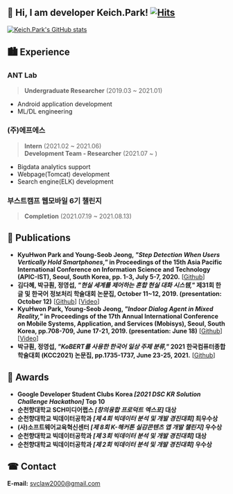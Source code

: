 ## 👋 Hi, I am developer Keich.Park! [![Hits](https://hits.seeyoufarm.com/api/count/incr/badge.svg?url=https%3A%2F%2Fgithub.com%2Fsvclaw2000&count_bg=%2379C83D&title_bg=%23555555&icon=&icon_color=%23E7E7E7&title=hits&edge_flat=false)](https://hits.seeyoufarm.com)

<!-- <a href="https://svclaw2000.github.io">
  <img src="https://img.shields.io/badge/-Personal_Homepage-blue">
<a> -->

[![Keich.Park's GitHub stats](https://github-readme-stats.vercel.app/api?username=svclaw2000&count_private=true&show_icons=true&theme=flag-india&hide_border=true)](https://github.com/anuraghazra/github-readme-stats)
<!-- ![Top Langs](https://github-readme-stats.vercel.app/api/top-langs/?username=svclaw2000&layout=compact) -->

## 🏙 Experience
### ANT Lab
> **Undergraduate Researcher** (2019.03 ~ 2021.01)
- Android application development
- ML/DL engineering
### (주)에프에스
> **Intern** (2021.02 ~ 2021.06)  
> **Development Team - Researcher** (2021.07 ~ )
- Bigdata analytics support
- Webpage(Tomcat) development
- Search engine(ELK) development
### 부스트캠프 웹모바일 6기 챌린지
> **Completion** (2021.07.19 ~ 2021.08.13)

## 📜 Publications
- **KyuHwon Park and Young-Seob Jeong, *"Step Detection When Users Vertically Hold Smartphones,"* in Proceedings of the 15th Asia Pacific International Conference on Information Science and Technology (APIC-IST), Seoul, South Korea, pp. 1-3, July 5-7, 2020.** [[Github](https://github.com/svclaw2000/StepDetector)]
- **김다혜, 박규훤, 정영섭, *"현실 세계를 제어하는 혼합 현실 대화 시스템,"* 제31회 한글 및 한국어 정보처리 학술대회 논문집, October 11~12, 2019. (presentation: October 12)** [[Github](https://github.com/svclaw2000/Phoenix-Bot)] [[Video](https://www.youtube.com/watch?v=nNpo-6WtzOo)]
- **KyuHwon Park, Young-Seob Jeong, *"Indoor Dialog Agent in Mixed Reality,"* in Proceedings of the 17th Annual International Conference on Mobile Systems, Application, and Services (Mobisys), Seoul, South Korea, pp.708-709, June 17-21, 2019. (presentation: June 18)** [[Github](https://github.com/svclaw2000/Phoenix-Bot)] [[Video](https://www.youtube.com/watch?v=U2FA-XxVPvM)]
- **박규훤, 정영섭, *"KoBERT를 사용한 한국어 일상 주제 분류,"* 2021 한국컴퓨터종합학술대회 (KCC2021) 논문집, pp.1735-1737, June 23-25, 2021.** [[Github](https://github.com/svclaw2000/Dialog-Classification-Using-KoBERT/)]

## 🏅 Awards
- **Google Developer Student Clubs Korea *[2021 DSC KR Solution Challenge Hackathon]* Top 10**  
- **순천향대학교 SCH미디어랩스 *[창의융합 프로덕트 엑스포]* 대상**  
- **순천향대학교 빅데이터공학과 *[제 4회 빅데이터 분석 및 개발 경진대회]* 최우수상**  
- **(사)소프트웨어교육혁신센터 *[제 8회 K-해커톤 실감콘텐츠 앱 개발 챌린지]* 우수상**  
- **순천향대학교 빅데이터공학과 *[제 3회 빅데이터 분석 및 개발 경진대회]* 대상**  
- **순천향대학교 빅데이터공학과 *[제 2회 빅데이터 분석 및 개발 경진대회]* 우수상**  

## ☎ Contact
**E-mail:** svclaw2000@gmail.com
